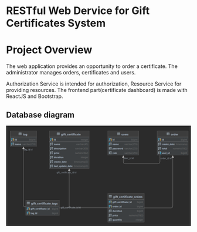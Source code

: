# RESTful Web Dervice for Gift Certificates System
# Project Overview

The web application provides an opportunity to order a certificate. The administrator manages orders, certificates and users. 

Authorization Service is intended for authorization, Resource Service for providing resources. The frontend part(certificate dashboard) is made with ReactJS and Bootstrap.

## Database diagram
![database](sql/diagram.png)

